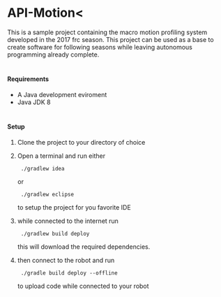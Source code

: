 # API-Motion<
 
This is a sample project containing the macro motion profiling system developed in the 2017 frc season. This project can be used as a base to create software for following seasons while leaving autonomous programming already complete. 

#
#### Requirements</h4>
- A Java development eviroment
- Java JDK 8
#
#### Setup
1. Clone the project to your directory of choice
2. Open a terminal and run either 

		./gradlew idea
		
	or
	
		./gradlew eclipse
		
	to setup the project for you favorite IDE
	
3. while connected to the internet run 
	
		./gradlew build deploy
		
	this will download the required dependencies.
	
4. then connect to the robot and run

		./gradle build deploy --offline
		
	to upload code while connected to your robot